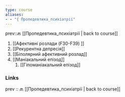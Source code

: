```yaml
---
type: course
aliases: 
- - "{ Пропедевтика_психіатрії"
---
```


prev::🔙 [[Пропедевтика_психіатрії | back to course]]

1. [[Афективні розлади (F30-F39) ]]
2. [[Рекурентна депресія]]
3. [[Біполярний афективний розлад]]
4. [[Маніакальний епізод]]
	1. [[Гіпоманіакальний епізод]]
### Links
prev :: 🔙 [[Пропедевтика_психіатрії | back to course]]

